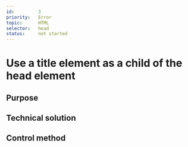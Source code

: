 ```yaml
---
id:         3
priority:   Error
topic:      HTML
selector:   head
status:     not started
---
```


# Use a title element as a child of the head element

## Purpose

## Technical solution

## Control method

